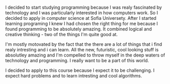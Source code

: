 I decided to start studying programming because I was realy fascinated by technology and 
I was particularly interested in how computers work. So I decided to apply in computer science
at Sofia Universety. After I started learning programing I knew I had chosen the right
thing for me because I found programming to be absolutely amazing. It combined logical
and creative thinking - two of the things I'm quite good at.

I'm mostly motovated by the fact that the there are a lot of things that i find realy intresting
and i can learn. All the new, futuristic, cool looking stuff is absolutley amazing and I'm compelled
to throw myself in the deep waters of technology and programming. I really want to be a part of this
world.

I decided to apply to this course because I expect it to be challenging. I expect hard problems
and to learn intresting and cool algorithms.
